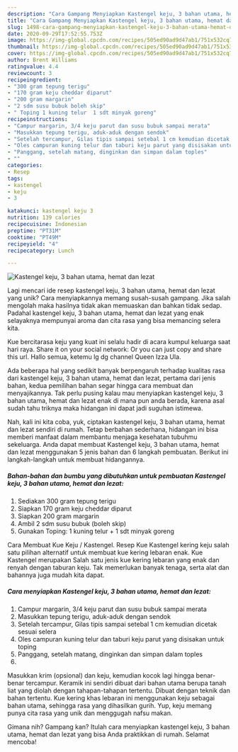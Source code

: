 ```yaml
---
description: "Cara Gampang Menyiapkan Kastengel keju, 3 bahan utama, hemat dan lezat yang Enak Banget"
title: "Cara Gampang Menyiapkan Kastengel keju, 3 bahan utama, hemat dan lezat yang Enak Banget"
slug: 1498-cara-gampang-menyiapkan-kastengel-keju-3-bahan-utama-hemat-dan-lezat-yang-enak-banget
date: 2020-09-29T17:52:55.753Z
image: https://img-global.cpcdn.com/recipes/505ed90ad9d47ab1/751x532cq70/kastengel-keju-3-bahan-utama-hemat-dan-lezat-foto-resep-utama.jpg
thumbnail: https://img-global.cpcdn.com/recipes/505ed90ad9d47ab1/751x532cq70/kastengel-keju-3-bahan-utama-hemat-dan-lezat-foto-resep-utama.jpg
cover: https://img-global.cpcdn.com/recipes/505ed90ad9d47ab1/751x532cq70/kastengel-keju-3-bahan-utama-hemat-dan-lezat-foto-resep-utama.jpg
author: Brent Williams
ratingvalue: 4.4
reviewcount: 3
recipeingredient:
- "300 gram tepung terigu"
- "170 gram keju cheddar diparut"
- "200 gram margarin"
- "2 sdm susu bubuk boleh skip"
- " Toping 1 kuning telur  1 sdt minyak goreng"
recipeinstructions:
- "Campur margarin, 3/4 keju parut dan susu bubuk sampai merata"
- "Masukkan tepung terigu, aduk-aduk dengan sendok"
- "Setelah tercampur, Gilas tipis sampai setebal 1 cm kemudian dicetak sesuai selera"
- "Oles campuran kuning telur dan taburi keju parut yang disisakan untuk toping"
- "Panggang, setelah matang, dinginkan dan simpan dalam toples"
- ""
categories:
- Resep
tags:
- kastengel
- keju
- 3

katakunci: kastengel keju 3 
nutrition: 139 calories
recipecuisine: Indonesian
preptime: "PT31M"
cooktime: "PT49M"
recipeyield: "4"
recipecategory: Lunch

---
```



![Kastengel keju, 3 bahan utama, hemat dan lezat](https://img-global.cpcdn.com/recipes/505ed90ad9d47ab1/751x532cq70/kastengel-keju-3-bahan-utama-hemat-dan-lezat-foto-resep-utama.jpg)

Lagi mencari ide resep kastengel keju, 3 bahan utama, hemat dan lezat yang unik? Cara menyiapkannya memang susah-susah gampang. Jika salah mengolah maka hasilnya tidak akan memuaskan dan bahkan tidak sedap. Padahal kastengel keju, 3 bahan utama, hemat dan lezat yang enak selayaknya mempunyai aroma dan cita rasa yang bisa memancing selera kita.

Kue bercitarasa keju yang kuat ini selalu hadir di acara kumpul keluarga saat hari raya. Share it on your social network: Or you can just copy and share this url. Hallo semua, ketemu lg dg channel Queen Izza Ula.

Ada beberapa hal yang sedikit banyak berpengaruh terhadap kualitas rasa dari kastengel keju, 3 bahan utama, hemat dan lezat, pertama dari jenis bahan, kedua pemilihan bahan segar hingga cara membuat dan menyajikannya. Tak perlu pusing kalau mau menyiapkan kastengel keju, 3 bahan utama, hemat dan lezat enak di mana pun anda berada, karena asal sudah tahu triknya maka hidangan ini dapat jadi suguhan istimewa.


Nah, kali ini kita coba, yuk, ciptakan kastengel keju, 3 bahan utama, hemat dan lezat sendiri di rumah. Tetap berbahan sederhana, hidangan ini bisa memberi manfaat dalam membantu menjaga kesehatan tubuhmu sekeluarga. Anda dapat membuat Kastengel keju, 3 bahan utama, hemat dan lezat menggunakan 5 jenis bahan dan 6 langkah pembuatan. Berikut ini langkah-langkah untuk membuat hidangannya.

<!--inarticleads1-->

##### Bahan-bahan dan bumbu yang dibutuhkan untuk pembuatan Kastengel keju, 3 bahan utama, hemat dan lezat:

1. Sediakan 300 gram tepung terigu
1. Siapkan 170 gram keju cheddar diparut
1. Siapkan 200 gram margarin
1. Ambil 2 sdm susu bubuk (boleh skip)
1. Gunakan  Toping: 1 kuning telur + 1 sdt minyak goreng


Cara Membuat Kue Keju / Kastengel. Resep Kue Kastengel kering keju salah satu pilihan alternatif untuk membuat kue kering lebaran enak. Kue Kastengel merupakan Salah satu jenis kue kering lebaran yang enak dan renyah dengan taburan keju. Tak memerlukan banyak tenaga, serta alat dan bahannya juga mudah kita dapat. 

<!--inarticleads2-->

##### Cara menyiapkan Kastengel keju, 3 bahan utama, hemat dan lezat:

1. Campur margarin, 3/4 keju parut dan susu bubuk sampai merata
1. Masukkan tepung terigu, aduk-aduk dengan sendok
1. Setelah tercampur, Gilas tipis sampai setebal 1 cm kemudian dicetak sesuai selera
1. Oles campuran kuning telur dan taburi keju parut yang disisakan untuk toping
1. Panggang, setelah matang, dinginkan dan simpan dalam toples
1. 


Masukkan krim (opsional) dan keju, kemudian kocok lagi hingga benar-benar tercampur. Keramik ini sendiri dibuat dari bahan utama berupa tanah liat yang diolah dengan tahapan-tahapan tertentu. Dibuat dengan teknik dan bahan tertentu. Kue kering khas lebaran ini menggunakan keju sebagai bahan utama, sehingga rasa yang dihasilkan gurih. Yup, keju memang punya cita rasa yang unik dan menggugah nafsu makan. 

Gimana nih? Gampang kan? Itulah cara menyiapkan kastengel keju, 3 bahan utama, hemat dan lezat yang bisa Anda praktikkan di rumah. Selamat mencoba!

